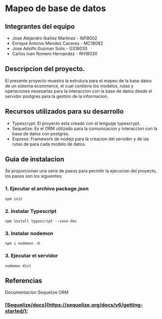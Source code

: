 # **Mapeo de base de datos**
## Integrantes del equipo
- Jose Alejandro Ibañez Martinez - IM18002
- Enrique Antonio Mendez Caceres - MC18082
- Jose Adolfo Guzman Solis - GS18030
- Carlos Ivan Romero Hernandez - RH18030

## Descripcion del proyecto.
El presente proyecto muestra la estrutura para el mapeo de la base datos de un sistema ecommerce, el cual contiene los modelos, rutas y operaciones nesesarias para la interaccion con la base de datos desde el servidor postgres para la gestion de la informacion. 

## Recursos utilizados para su desarrollo
- Typescrypt: El proyecto esta creado con el lenguaje typescrypt.
- Sequelize: Es el ORM utilizado para la comunicacion y interaccion con la base de datos con postgres.
- Express: Framework de nodejs para la creacion del servidor y de las rutas de para cada modelo de datos.

## Guia de instalacion

Se proporcionan una serie de pasos para permitir la ejecucion del proyecto, los pasos son los siguientes:

### 1. Ejecutar el archivo package.json

    npm init
### 2. Instalar Typescript

    npm install typescript --save-dev   
    
### 3. Instalar nodemon

    npm i nodemon -D
    
### 3. Ejecutar el servidor

    nodemon dist

## Referencias

Documentacion Sequelize ORM 
### [[Sequelize/docs](https://sequelize.org/docs/v6/getting-started/)](https://sequelize.org/docs/v6/getting-started/); 






